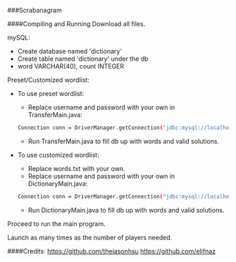 ###Scrabanagram

####Compiling and Running
Download all files.

mySQL:
  + Create database named 'dictionary'
  + Create table named 'dictionary' under the db
  + word VARCHAR(40), count INTEGER

Preset/Customized wordlist:
  + To use preset wordlist:
    + Replace username and password with your own in TransferMain.java:
    ```bash
    Connection conn = DriverManager.getConnection("jdbc:mysql://localhost/" + DATABASE_NAME, "username", "password");
    ```
    + Run TransferMain.java to fill db up with words and valid solutions.

  + To use customized wordlist:
    + Replace words.txt with your own.
    + Replace username and password with your own in DictionaryMain.java:
    ```bash
    Connection conn = DriverManager.getConnection("jdbc:mysql://localhost/" + DATABASE_NAME, "username", "password");
    ```
    + Run DictionaryMain.java to fill db up with words and valid solutions.

Proceed to run the main program.

Launch as many times as the number of players needed. 

####Credits:
https://github.com/thejasonhsu
https://github.com/elifnaz

